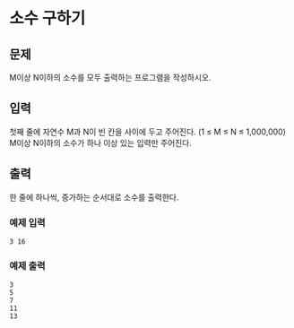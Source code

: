 # 소수 구하기
## 문제
M이상 N이하의 소수를 모두 출력하는 프로그램을 작성하시오.

## 입력
첫째 줄에 자연수 M과 N이 빈 칸을 사이에 두고 주어진다. (1 ≤ M ≤ N ≤ 1,000,000) M이상 N이하의 소수가 하나 이상 있는 입력만 주어진다.

## 출력
한 줄에 하나씩, 증가하는 순서대로 소수를 출력한다.

### 예제 입력 
```
3 16
```
### 예제 출력
```
3
5
7
11
13
```